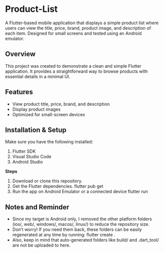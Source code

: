 # Product-List
A Flutter-based mobile application that displays a simple product list where users can view the title, price, brand, product image, and description of each item. Designed for small screens and tested using an Android emulator.

## Overview
This project was created to demonstrate a clean and simple Flutter application. It provides a straightforward way to browse products with essential details in a minimal UI.

## Features
- View product title, price, brand, and description
- Display product images
- Optimized for small-screen devices

## Installation & Setup
Make sure you have the following installed:
1. Flutter SDK
2. Visual Studio Code
3. Android Studio

**Steps**
1. Download or clone this repository.
2. Get the Flutter dependencies.
     flutter pub get
3. Run the app on Android Emulator or a connected device
     flutter run

## Notes and Reminder
- Since my target is Android only, I removed the other platform folders (ios/, web/, windows/, macos/, linux/) to reduce the repository size.
- Don’t worry! If you need them back, these folders can be easily regenerated at any time by running:
    flutter create .
- Also, keep in mind that auto-generated folders like build/ and .dart_tool/ are not be uploaded to here.
